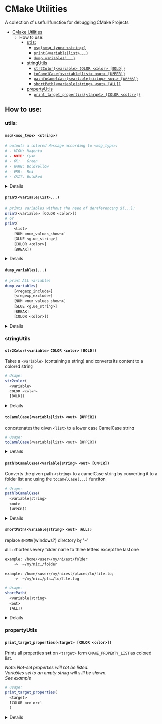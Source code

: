 # CMake Utilities

A collection of usefull function for debugging CMake Projects

- [CMake Utilities](#cmake-utilities)
  - [How to use:](#how-to-use)
    - [utils:](#utils)
      - [`msg(<msg_type> <string>)`](#msgmsg_type-string)
      - [`print(<variable|list>...)`](#printvariablelist)
      - [`dump_variables(...)`](#dump_variables)
    - [stringUtils](#stringutils)
      - [`str2Color(<variable> COLOR <color> [BOLD])`](#str2colorvariable-color-color-bold)
      - [`toCamelCase(<variable|list> <out> [UPPER])`](#tocamelcasevariablelist-out-upper)
      - [`pathToCamelCase(<variable|string> <out> [UPPER])`](#pathtocamelcasevariablestring-out-upper)
      - [`shortPath(<variable|string> <out> [ALL])`](#shortpathvariablestring-out-all)
    - [propertyUtils](#propertyutils)
      - [`print_target_properties(<target> [COLOR <color>])`](#print_target_propertiestarget-color-color)


## How to use:

### utils:
#### `msg(<msg_type> <string>)`
```cmake
# outputs a colored Message according to <msg_type>:
# - HIGH: Magenta
# - NOTE: Cyan
# - OK:   Green
# - WARN: BoldYellow
# - ERR:  Red
# - CRIT: BoldRed
```
<details>

Example
```cmake
msg(INFO "This is a INFO")
msg(HIGH "This is a HIGH")
msg(NOTE "This is a NOTE")
msg(STATUS "This is a STATUS")
msg(WARN "This is a WARN")
msg(ERR "This is a ERR")
msg(CRIT "This is a CRIT")
msg(OK "This is a OK")
```
Output:

![alt text](pics/msg.png)

</details>

#### `print(<variable|list>...)`
```cmake
# prints variables without the need of dereferencing ${...}:
print(<variable> [COLOR <color>])
# or
print(
    <list>
    [NUM <num_values_shown>]
    [GLUE <glue_string>]
    [COLOR <color>]
    [BREAK])
```

<details>

Example variable:
```cmake

set(myString "This is a string")
set(myBool TRUE)
set(myEmpty)
print(myString)
print(myBool)
print(myEmpty)
print(myNotExistentVar)
print(CMAKE_CXX_COMPILER_ID COLOR yellow)
```
![alt text](pics/print_var.png)

Example List:
```cmake
set(myList 1 2 3 4 )
print(myList)
print(myList NUM 2 BREAK)
print(myList GLUE "|")
print(myList NUM -2 GLUE " * " BREAK COLOR cyan)
```
output:

![alt text](pics/print_list.png)

</details>

#### `dump_variables(...)`

```cmake
# print ALL variables
dump_variables(
    [<regexp_include>] 
    [<regexp_exclude>]
    [NUM <num_values_shown>]
    [GLUE <glue_string>]
    [BREAK]
    [COLOR <color>])
```

<details>

Example:
```cmake
find_package(Python)
dump_variables(VERSION "(^_|CM(AKE|ake))")
dump_variables("C[0-9].*FEATURES" NUM 50 COLOR red GLUE "   |-- "  BREAK)

dump_variables("CMAKE_CXX_FLAGS" COLOR magenta )
dump_variables("CMAKE_CXX_FLAGS" ".*DEB.*" COLOR green )

dump_variables(".*foo[a-y]+" "\\nbar(res)")
```
Output

![alt text](pics/dump_variables.png)
![alt text](pics/dump_variables_error.png)

</details>

### stringUtils

#### `str2Color(<variable> COLOR <color> [BOLD])`

Takes a `<variable>` (containing a string) and converts its content to a colored string
```cmake
# Usage:
str2color(
  <variable>
  COLOR <color>
  [BOLD])
```

<details>

Example:

```cmake
str2color( COLOR orange CMAKE_BUILD_TYPE BOLD)
```
![alt text](pics/str2color_error.png)

</details>

#### `toCamelCase(<variable|list> <out> [UPPER])`

concatenates the given `<list>` to a lower case CamelCase string
```cmake
# Usage:
toCamelCase(<variable|list> <out> [UPPER])
```
<details>

```cmake
set(input_list this is an unconventional LIST of words)
toCamelCase(input_list output_variable_1)
toCamelCase(input_list output_variable_2 UPPER)
toCamelCase("This;is;an;unconventional;LIST;of;words" output_variable_3)
toCamelCase(this is an unconventional LIST of words output_variable_4)
message("1: ${output_variable_1}")
message("2: ${output_variable_2}")
message("3: ${output_variable_3}")
message("4: ${output_variable_4}")
```

result:
```txt
1: thisIsAnUnconventionalListOfWords
2: ThisIsAnUnconventionalListOfWords
3: thisIsAnUnconventionalListOfWords
4: thisIsAnUnconventionalListOfWords
```
</details>

#### `pathToCamelCase(<variable|string> <out> [UPPER])`

Converts the given path `<string>` to a camelCase string by converting it to a folder list and using the `toCamelCase(...)` funciton
```cmake
# Usage:
pathToCamelCase(
  <variable|string>
  <out>
  [UPPER])
```
<details>

```cmake

set(myPath CMakePowerUser/Documents/development)
pathToCamelCase(myPath output_variable_1)
pathToCamelCase(CMakePowerUser/Documents/development output_variable_2)
pathToCamelCase(CMakePowerUser/Documents/development output_variable_3 UPPER)
message("1: ${output_variable_1}")
message("2: ${output_variable_2}")
message("3: ${output_variable_3}")
```
```txt
1: cmakepoweruserDocumentsDevelopment
2: cmakepoweruserDocumentsDevelopment
3: CmakepoweruserDocumentsDevelopment
```

</details>

#### `shortPath(<variable|string> <out> [ALL])`

replace `$HOME`/(windows?) directory by '~'

`ALL`: shortens every folder name to three letters except the last one

    example: /home/<user>/my/nicest/folder
        ->  ~/my/nic…/folder

    example: /home/<user>/my/nicest/places/to/file.log
        ->  ~/my/nic…/pla…/to/file.log

```cmake
# Usage:
shortPath(
  <variable|string>
  <out>
  [ALL])
```
<details>

```cmake
shortPath("/home/CMakePowerUser/Documents/development/magical_project_environment/cmake_modules" output_variable_1)
shortPath("./Documents/development/magical_project_environment/cmake_modules" output_variable_2)
shortPath("Documents/development/magical_project_environment/cmake_modules" output_variable_3)
shortPath("C:\Programm Files\Kitware\CMake" output_variable_4 ALL)
shortPath("C:\Programm Files\Kitware\CMake" output_variable_5)
shortPath("C:\Users\CMakePowerUser\Documents\development\magical_project_environment\cmake_modules" output_variable_6)
shortPath("C:\Users\CMakePowerUser\Documents\development\magical_project_environment\cmake_modules" output_variable_7 ALL)
message("1: ${output_variable_1}")
message("2: ${output_variable_2}")
message("3: ${output_variable_3}")
message("4: ${output_variable_4}")
message("5: ${output_variable_5}")
message("6: ${output_variable_6}")
message("7: ${output_variable_7}")
```
```txt o
1: ~/Documents/development/magical_project_environment/cmake_modules
2: ./Documents/development/magical_project_environment/cmake_modules
3: Documents/development/magical_project_environment/cmake_modules
4: C:/Pro…/Kit…/CMake
5: C:/Programm Files/Kitware/CMake
6: ~/Documents/development/magical_project_environment/cmake_modules
7: ~/Doc…/dev…/mag…/cmake_modules
```
</details>

### propertyUtils
#### `print_target_properties(<target> [COLOR <color>])`
Prints all properties **set** on `<target>` form `CMAKE_PROPERTY_LIST` as colored list.

*_Note_: Not-set properties will not be listed. <br>Variables set to an empty string will still be shown. <br/>See example*
```cmake
# usage:
print_target_properties(
  <target>
  [COLOR <color>]
  )
```

<details>

See file: `test/Hello/CMakeLists.txt`

```cmake
add_library (HelloWorld
  HelloWorld.cpp)

target_include_directories(HelloWorld PUBLIC ${CMAKE_CURRENT_SOURCE_DIR})

install (TARGETS HelloWorld DESTINATION bin)
install (FILES HelloWorld.h DESTINATION include)

print_target_properties(HelloWorld COLOR green)
```

```
>> HelloWorld AUTOGEN_ORIGIN_DEPENDS = ON
>> HelloWorld AUTOMOC_COMPILER_PREDEFINES = ON
>> HelloWorld AUTOMOC_MACRO_NAMES = Q_OBJECT;Q_GADGET;Q_NAMESPACE;Q_NAMESPACE_EXPORT
>> HelloWorld AUTOMOC_PATH_PREFIX = OFF
>> HelloWorld BINARY_DIR = /home/CMakePowerUser/Documents/development/magical_project_environment/cmake_modules/test/build/Hello
>> HelloWorld BUILD_WITH_INSTALL_RPATH = OFF
>> HelloWorld CXX_MODULE_SETS = 
>> HelloWorld EXPORT_COMPILE_COMMANDS = 
>> HelloWorld HEADER_SETS = 
>> HelloWorld IMPORTED = FALSE
>> HelloWorld IMPORTED_GLOBAL = FALSE
>> HelloWorld INCLUDE_DIRECTORIES = /home/CMakePowerUser/Documents/development/magical_project_environment/cmake_modules/test/Hello
>> HelloWorld INSTALL_RPATH = 
>> HelloWorld INSTALL_RPATH_USE_LINK_PATH = OFF
>> HelloWorld INTERFACE_CXX_MODULE_SETS = 
>> HelloWorld INTERFACE_HEADER_SETS = 
>> HelloWorld INTERFACE_INCLUDE_DIRECTORIES = /home/CMakePowerUser/Documents/development/magical_project_environment/cmake_modules/test/Hello
>> HelloWorld ISPC_HEADER_SUFFIX = _ispc.h
>> HelloWorld NAME = HelloWorld
>> HelloWorld PCH_INSTANTIATE_TEMPLATES = ON
>> HelloWorld PCH_WARN_INVALID = ON
>> HelloWorld SKIP_BUILD_RPATH = OFF
>> HelloWorld SOURCES = HelloWorld.cpp
>> HelloWorld SOURCE_DIR = /home/CMakePowerUser/Documents/development/magical_project_environment/cmake_modules/test/Hello
>> HelloWorld TYPE = STATIC_LIBRARY
>> HelloWorld UNITY_BUILD_BATCH_SIZE = 8
>> HelloWorld UNITY_BUILD_MODE = BATCH
```
</details>

